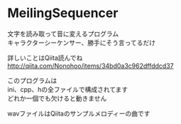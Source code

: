 # MeilingSequencer
文字を読み取って音に変えるプログラム  
キャラクターシーケンサー、勝手にそう言ってるだけ  

詳しいことはQiita読んでね  
http://qiita.com/Nonohoo/items/34bd0a3c962dffddcd37

このプログラムは  
ini、cpp、hの全ファイルで構成されてます  
どれか一個でも欠けると動きません  

wavファイルはQiitaのサンプルメロディーの曲です  